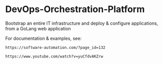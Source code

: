 # DevOps-Orchestration-Platform
Bootstrap an entire IT infrastructure and deploy &amp; configure applications, from a GoLang web application

For documentation & examples, see: 

	https://software-automation.com/?page_id=132
	
	https://www.youtube.com/watch?v=yuCfdvAKZrw
	

